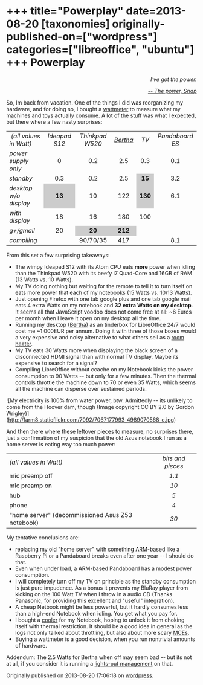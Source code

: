 +++
title="Powerplay"
date=2013-08-20
[taxonomies]
originally-published-on=["wordpress"]
categories=["libreoffice", "ubuntu"]
+++
Powerplay
=========

<p style="text-align:right;"><em>I've got the power.</em></p>
<p style="text-align:right;"><a href="http://www.youtube.com/watch?v=z33tH-JdPDg"><em>-- The power, Snap</em></a></p>
<p style="text-align:left;">So, Im back from vacation. One of the things I did was reorganizing my hardware, and for doing so, I bought a <a href="https://en.wikipedia.org/wiki/Wattmeter">wattmeter</a> to measure what my machines and toys actually consume. A lot of the stuff was what I expected, but there where a few nasty surprises:</p>

<table border="0" cellspacing="0">
<tbody>
<tr>
<td align="LEFT" height="17"><i> (all values in Watt)
</i></td>
<td align="CENTER"><i>Ideapad S12</i></td>
<td align="CENTER"><i>Thinkpad W520</i></td>
<td align="CENTER"><a href="http://skyfromme.wordpress.com/2012/11/12/dicke-bertha-online/"><i>Bertha</i></a></td>
<td align="CENTER"><i>TV</i></td>
<td align="CENTER"><i>Pandaboard ES</i></td>
</tr>
<tr>
<td align="LEFT" height="17"><i>power supply only</i></td>
<td align="CENTER">0</td>
<td align="CENTER">0.2</td>
<td align="CENTER">2.5</td>
<td align="CENTER">0.3</td>
<td align="CENTER">0.1</td>
</tr>
<tr>
<td align="LEFT" height="17"><i>standby</i></td>
<td align="CENTER">0.3</td>
<td align="CENTER">0.2</td>
<td align="CENTER">2.5</td>
<td align="CENTER" bgcolor="#CCCCCC"><b>15</b></td>
<td align="CENTER">3.2</td>
</tr>
<tr>
<td align="LEFT" height="16"><i>desktop w/o display</i></td>
<td align="CENTER" bgcolor="#CCCCCC"><b>13</b></td>
<td align="CENTER">10</td>
<td align="CENTER">122</td>
<td align="CENTER" bgcolor="#CCCCCC"><b>130</b></td>
<td align="CENTER">6.1</td>
</tr>
<tr>
<td align="LEFT" height="16"><i>with display</i></td>
<td align="CENTER">18</td>
<td align="CENTER">16</td>
<td align="CENTER">180</td>
<td align="CENTER">100</td>
<td align="CENTER"></td>
</tr>
<tr>
<td align="LEFT" height="17"><i>g+/gmail</i></td>
<td align="CENTER">20</td>
<td align="CENTER" bgcolor="#CCCCCC"><b>20</b></td>
<td align="CENTER" bgcolor="#CCCCCC"><b>212</b></td>
<td align="CENTER"></td>
<td align="CENTER"></td>
</tr>
<tr>
<td align="LEFT" height="16"><i>compiling</i></td>
<td align="CENTER"></td>
<td align="CENTER">90/70/35</td>
<td align="CENTER">417</td>
<td align="CENTER"></td>
<td align="CENTER">8.1</td>
</tr>
</tbody>
</table>
From this set a few surprising takeaways:
<ul>
	<li>The wimpy Ideapad S12 with its Atom CPU eats <strong>more</strong> power when idling than the Thinkpad W520 with its beefy i7 Quad-Core and 16GB of RAM (13 Watts vs. 10 Watts).</li>
	<li>My TV doing nothing but waiting for the remote to tell it to turn itself on eats more power that each of my notebooks (15 Watts vs. 10/13 Watts).</li>
	<li>Just opening Firefox with one tab google plus and one tab google mail eats 4 extra Watts on my notebook and <strong>32 extra Watts on my desktop</strong>. It seems all that JavaScript voodoo does not come free at all: ~6 Euros per month when I leave it open on my desktop all the time.</li>
	<li>Running my desktop (<a href="http://skyfromme.wordpress.com/2012/11/12/dicke-bertha-online/">Bertha)</a> as an tinderbox for LibreOffice 24/7 would cost me ~1.000EUR per annum. Doing it with three of those boxes would a very expensive and noisy alternative to what others sell as a <a href="http://www.ebay.com/itm/iLIVING-1500-Watts-Electric-Portable-Fireplace-Space-Heater-Remote-w-Flame-/350529899499?pt=US_Fireplaces&amp;hash=item519d35cbeb">room heater</a>.</li>
	<li>My TV eats 30 Watts more when displaying the black screen of a disconnected HDMI signal than with normal TV display. Maybe its expensive to search for a signal?</li>
	<li>Compiling LibreOffice without ccache on my Notebook kicks the power consumption to 90 Watts -- but only for a few minutes. Then the thermal controls throttle the machine down to 70 or even 35 Watts, which seems all the machine can disperse over sustained periods.</li>
</ul>

![My electricity is 100% from water power, btw. Admittedly -- its unlikely to come from the Hoover dam, though (Image copyright CC BY 2.0 by Gordon Wrigley)] (http://farm8.staticflickr.com/7092/7067177993_4989070568_c.jpg)

And then there where these leftover pieces to measure, no surprises there, just a confirmation of my suspicion that the old Asus notebook I run as a home server is eating way too much power:
<table border="0" cellspacing="0">
<tbody>
<tr>
<td align="LEFT" height="17"><i>(all values in Watt)
</i></td>
<td align="CENTER"><i>bits and pieces</i></td>
</tr>
<tr>
<td align="LEFT" height="17">mic preamp off</td>
<td align="CENTER"><i>1.1</i></td>
</tr>
<tr>
<td align="LEFT" height="17">mic preamp on</td>
<td align="CENTER"><i>10</i></td>
</tr>
<tr>
<td align="LEFT" height="16">hub</td>
<td align="CENTER"><i>5</i></td>
</tr>
<tr>
<td align="LEFT" height="16">phone</td>
<td align="CENTER"><i>4</i></td>
</tr>
<tr>
<td align="LEFT" height="16">"home server" (decommissioned Asus Z53 notebook)</td>
<td align="CENTER"><i>30</i></td>
</tr>
</tbody>
</table>
My tentative conclusions are:
<ul>
	<li>replacing my old "home server" with something ARM-based like a Raspberry Pi or a Pandaboard breaks even after one year -- I should do that.</li>
	<li>Even when under load, a ARM-based Pandaboard has a modest power consumption.</li>
	<li>I will completely turn off my TV on principle as the standby consumption is just pure impudence. As a bonus it prevents my BluRay player from kicking on the 100 Watt TV when I throw in a audio CD (Thanks Panasonic, for providing this excellent and "useful" integration).</li>
	<li>A cheap Netbook might be less powerful, but it hardly consumes less than a high-end Notebook when idling. You get what you pay for.</li>
	<li>I bought a <a href="http://www.coolermaster.com/product/Detail/mobile/laptops-cooling/notepal-u3.html">cooler</a> for my Notebook, hoping to unlock it from choking itself with thermal restriction. It should be a good idea in general as the logs not only talked about throttling, but also about more scary <a href="https://en.wikipedia.org/wiki/Machine_Check_Exception">MCEs</a>.</li>
	<li>Buying a wattmeter is a good decision, when you run nontrivial amounts of hardware.</li>
</ul>
Addendum: The 2.5 Watts for Bertha when off may seem bad -- but its not at all, if you consider it is running a <a href="https://en.wikipedia.org/wiki/Out-of-band_management">lights-out management</a> on that.

Originally published on 2013-08-20 17:06:18 on [wordpress](https://skyfromme.wordpress.com/2013/08/20/powerplay/).
